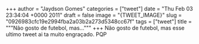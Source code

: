 
+++
author = "Jaydson Gomes"
categories = ["tweet"]
date = "Thu Feb 03 23:34:04 +0000 2011"
draft = false
image = "{TWEET_IMAGE}"
slug = "0926983cfc19e2994fba2a03b2a273d5348cc67f"
tags = ["tweet"]
title = """Não gosto de futebol, mas..."""
+++
Não gosto de futebol, mas esse ultimo tweet ai ta muito engraçado. PQP
